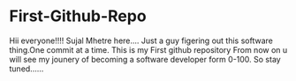# First-Github-Repo
Hii everyone!!!!
Sujal Mhetre here....
Just a guy figering out this software thing.One commit at a time.
This is my First github repository
From now on u will see my jounery of becoming a software developer form 0-100.
So stay tuned......
